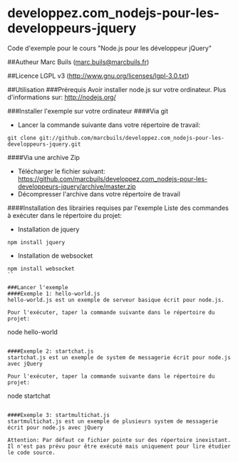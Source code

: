 developpez.com_nodejs-pour-les-developpeurs-jquery
==================================================

Code d'exemple pour le cours "Node.js pour les développeur jQuery"


##Autheur
Marc Buils (marc.buils@marcbuils.fr)

##Licence
LGPL v3 (http://www.gnu.org/licenses/lgpl-3.0.txt)

##Utilisation
###Prérequis
Avoir installer node.js sur votre ordinateur. 
Plus d'informations sur:
http://nodejs.org/

###Installer l'exemple sur votre ordinateur
####Via git
- Lancer la commande suivante dans votre répertoire de travail:
```
git clone git://github.com/marcbuils/developpez.com_nodejs-pour-les-developpeurs-jquery.git
```

####Via une archive Zip
- Télécharger le fichier suivant:
https://github.com/marcbuils/developpez.com_nodejs-pour-les-developpeurs-jquery/archive/master.zip
- Décompresser l'archive dans votre répertoire de travail

####Installation des librairies requises par l'exemple
Liste des commandes à exécuter dans le répertoire du projet:
- Installation de jquery
```
npm install jquery
```
- Installation de websocket
```
npm install websocket
``

###Lancer l'exemple
####Exemple 1: hello-world.js
hello-world.js est un exemple de serveur basique écrit pour node.js.

Pour l'exécuter, taper la commande suivante dans le répertoire du projet:
```
node hello-world
```

####Exemple 2: startchat.js
startchat.js est un exemple de system de messagerie écrit pour node.js avec jQuery

Pour l'exécuter, taper la commande suivante dans le répertoire du projet:
```
node startchat
```

####Exemple 3: startmultichat.js
startmultichat.js est un exemple de plusieurs system de messagerie écrit pour node.js avec jQuery

Attention: Par défaut ce fichier pointe sur des répertoire inexistant. Il n'est pas prévu pour être exécuté mais uniquement pour lire étudier le code source.


